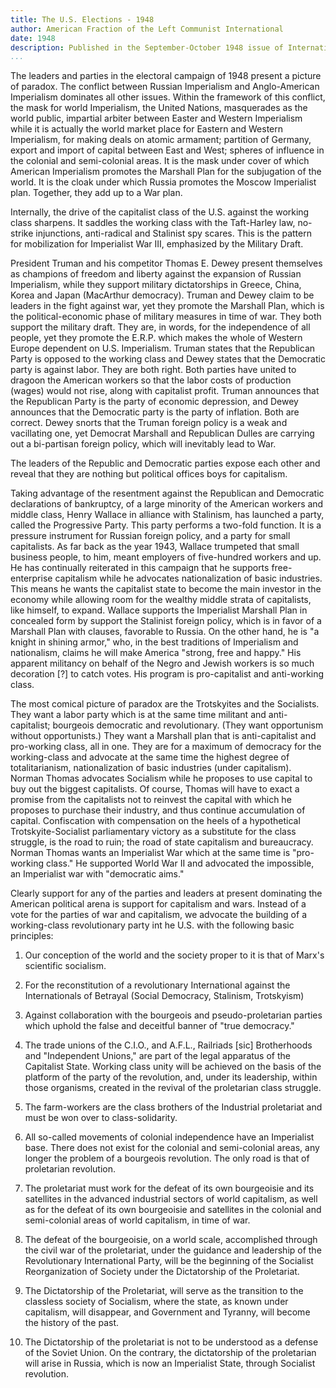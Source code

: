 ```yaml
---
title: The U.S. Elections - 1948
author: American Fraction of the Left Communist International
date: 1948
description: Published in the September-October 1948 issue of International Bulletin. From <https://archive.org/details/international_bulletin_1948-09_10>.
...
```


The leaders and parties in the electoral campaign of 1948 present a
picture of paradox. The conflict between Russian Imperialism and
Anglo-American Imperialism dominates all other issues. Within the
framework of this conflict, the mask for world Imperialism, the United
Nations, masquerades as the world public, impartial arbiter between
Easter and Western Imperialism while it is actually the world market
place for Eastern and Western Imperialism, for making deals on atomic
armament; partition of Germany, export and import of capital between
East and West; spheres of influence in the colonial and semi-colonial
areas. It is the mask under cover of which American Imperialism promotes
the Marshall Plan for the subjugation of the world. It is the cloak
under which Russia promotes the Moscow Imperialist plan. Together, they
add up to a War plan.

Internally, the drive of the capitalist class of the U.S. against the
working class sharpens. It saddles the working class with the
Taft-Harley law, no-strike injunctions, anti-radical and Stalinist spy
scares. This is the pattern for mobilization for Imperialist War III,
emphasized by the Military Draft.

President Truman and his competitor Thomas E. Dewey present themselves
as champions of freedom and liberty against the expansion of Russian
Imperialism, while they support military dictatorships in Greece, China,
Korea and Japan (MacArthur democracy). Truman and Dewey claim to be
leaders in the fight against war, yet they promote the Marshall Plan,
which is the political-economic phase of military measures in time of
war. They both support the military draft. They are, in words, for the
independence of all people, yet they promote the E.R.P. which makes the
whole of Western Europe dependent on U.S. Imperialism. Truman states
that the Republican Party is opposed to the working class and Dewey
states that the Democratic party is against labor. They are both right.
Both parties have united to dragoon the American workers so that the
labor costs of production (wages) would not rise, along with capitalist
profit. Truman announces that the Republican Party is the party of
economic depression, and Dewey announces that the Democratic party is
the party of inflation. Both are correct. Dewey snorts that the Truman
foreign policy is a weak and vacillating one, yet Democrat Marshall and
Republican Dulles are carrying out a bi-partisan foreign policy, which
will inevitably lead to War.

The leaders of the Republic and Democratic parties expose each other and
reveal that they are nothing but political offices boys for capitalism.

Taking advantage of the resentment against the Republican and Democratic
declarations of bankruptcy, of a large minority of the American workers
and middle class, Henry Wallace in alliance with Stalinism, has launched
a party, called the Progressive Party. This party performs a two-fold
function. It is a pressure instrument for Russian foreign policy, and a
party for small capitalists. As far back as the year 1943, Wallace
trumpeted that small business people, to him, meant employers of
five-hundred workers and up. He has continually reiterated in this
campaign that he supports free-enterprise capitalism while he advocates
nationalization of basic industries. This means he wants the capitalist
state to become the main investor in the economy while allowing room for
the wealthy middle strata of capitalists, like himself, to expand.
Wallace supports the Imperialist Marshall Plan in concealed form by
support the Stalinist foreign policy, which is in favor of a Marshall
Plan with clauses, favorable to Russia. On the other hand, he is "a
knight in shining armor," who, in the best traditions of Imperialism and
nationalism, claims he will make America "strong, free and happy." His
apparent militancy on behalf of the Negro and Jewish workers is so much
decoration \[?\] to catch votes. His program is pro-capitalist and
anti-working class.

The most comical picture of paradox are the Trotskyites and the
Socialists. They want a labor party which is at the same time militant
and anti-capitalist; bourgeois democratic and revolutionary. (They want
opportunism without opportunists.) They want a Marshall plan that is
anti-capitalist and pro-working class, all in one. They are for a
maximum of democracy for the working-class and advocate at the same time
the highest degree of totalitarianism, nationalization of basic
industries (under capitalism). Norman Thomas advocates Socialism while
he proposes to use capital to buy out the biggest capitalists. Of
course, Thomas will have to exact a promise from the capitalists not to
reinvest the capital with which he proposes to purchase their industry,
and thus continue accumulation of capital. Confiscation with
compensation on the heels of a hypothetical Trotskyite-Socialist
parliamentary victory as a substitute for the class struggle, is the
road to ruin; the road of state capitalism and bureaucracy. Norman
Thomas wants an Imperialist War which at the same time is "pro-working
class." He supported World War II and advocated the impossible, an
Imperialist war with "democratic aims."

Clearly support for any of the parties and leaders at present dominating
the American political arena is support for capitalism and wars. Instead
of a vote for the parties of war and capitalism, we advocate the
building of a working-class revolutionary party int he U.S. with the
following basic principles:

1. Our conception of the world and the society proper to it is that of
Marx's scientific socialism.

2. For the reconstitution of a revolutionary International against the
Internationals of Betrayal (Social Democracy, Stalinism, Trotskyism)

3. Against collaboration with the bourgeois and pseudo-proletarian
parties which uphold the false and deceitful banner of "true democracy."

4. The trade unions of the C.I.O., and A.F.L., Railriads \[sic\]
Brotherhoods and "Independent Unions," are part of the legal apparatus
of the Capitalist State. Working class unity will be achieved on the
basis of the platform of the party of the revolution, and, under its
leadership, within those organisms, created in the revival of the
proletarian class struggle.

5. The farm-workers are the class brothers of the Industrial proletariat
and must be won over to class-solidarity.

6. All so-called movements of colonial independence have an Imperialist
base. There does not exist for the colonial and semi-colonial areas, any
longer the problem of a bourgeois revolution. The only road is that of
proletarian revolution.

7. The proletariat must work for the defeat of its own bourgeoisie and
its satellites in the advanced industrial sectors of world capitalism,
as well as for the defeat of its own bourgeoisie and satellites in the
colonial and semi-colonial areas of world capitalism, in time of war.

8. The defeat of the bourgeoisie, on a world scale, accomplished through
the civil war of the proletariat, under the guidance and leadership of
the Revolutionary International Party, will be the beginning of the
Socialist Reorganization of Society under the Dictatorship of the
Proletariat.

9. The Dictatorship of the Proletariat, will serve as the transition to
the classless society of Socialism, where the state, as known under
capitalism, will disappear, and Government and Tyranny, will become the
history of the past.

10. The Dictatorship of the proletariat is not to be understood as a
defense of the Soviet Union. On the contrary, the dictatorship of the
proletarian will arise in Russia, which is now an Imperialist State,
through Socialist revolution.
